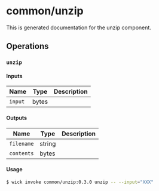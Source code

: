 # common/unzip

This is generated documentation for the unzip component.


## Operations

### `unzip`

#### Inputs

| Name | Type | Description |
| ---- | ---- | ----------- |
| `input` | bytes |  |


#### Outputs

| Name | Type | Description |
| ---- | ---- | ----------- |
| `filename` | string |  |
| `contents` | bytes |  |

#### Usage

```bash
$ wick invoke common/unzip:0.3.0 unzip -- --input="XXX"
```

